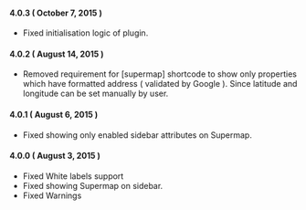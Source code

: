 #### 4.0.3 ( October 7, 2015 )
* Fixed initialisation logic of plugin.

#### 4.0.2 ( August 14, 2015 )
* Removed requirement for [supermap] shortcode to show only properties which have formatted address ( validated by Google ). Since latitude and longitude can be set manually by user.

#### 4.0.1 ( August 6, 2015 )
* Fixed showing only enabled sidebar attributes on Supermap.

#### 4.0.0 ( August 3, 2015 )
* Fixed White labels support
* Fixed showing Supermap on sidebar.
* Fixed Warnings